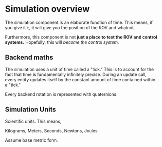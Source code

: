 # Simulation overview

The simulation component is an elaborate function of time. This means, if you give it `t`, it will give you the position of the ROV and whatnot.

Furthermore, this component is not **just a place to test the ROV and control systems.** Hopefully, this will *become the control system.*

## Backend maths

The simulation uses a unit of time called a "tick." This is to account for the fact that time is fundamentally infinitely precise. During an update call, every entity updates itself by the constant amount of time contained within a "tick."

Every backend rotation is represented with quaternions.

## Simulation Units

Scientific units. This means,

Kilograms,
Meters,
Seconds,
Newtons,
Joules

Assume base metric form.
